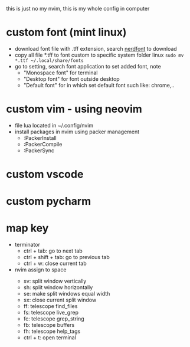this is just no my nvim, this is my whole config in computer
# custom font (mint linux)
- download font file with .tff extension, search [nerdfont](https://www.nerdfonts.com/font-downloads) to download
- copy all file *.tff to font custom to specific system folder linux ```sudo mv *.ttf ~/.local/share/fonts```
- go to setting, search font application to set added font, note
  - "Monospace font" for terminal
  - "Desktop font" for font outside desktop
  - "Default font" for in which set default font such like: chrome,..
# custom vim - using neovim
- file lua located in ~/.config/nvim
- install packages in nvim using packer management
  - :PackerInstall
  - :PackerCompile
  - :PackerSync
# custom vscode
# custom pycharm
# map key
  - terminator
    - ctrl + tab: go to next tab
    - ctrl + shift + tab: go to previous tab
    - ctrl + w: close current tab
 - nvim
   <leader> assign to space
    - <leader> sv: split window vertically
    - <leader> sh: split window horizontally
    - <leader> se: make split windows equal width
    - <leader> sx: close current split window
    - <leader> ff: telescope find_files
    - <leader> fs: telescope live_grep
    - <leader> fc: telescope grep_string
    - <leader> fb: telescope buffers
    - <leader> fh: telescope help_tags
    - ctrl + t: open terminal
